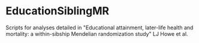 # EducationSiblingMR

Scripts for analyses detailed in "Educational attainment, later-life health and mortality: a within-sibship Mendelian randomization study" LJ Howe et al.
